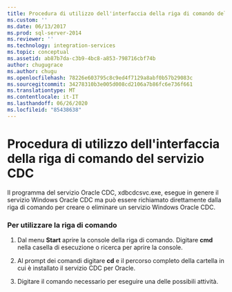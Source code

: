 ```yaml
---
title: Procedura di utilizzo dell'interfaccia della riga di comando del servizio CDC | Microsoft Docs
ms.custom: ''
ms.date: 06/13/2017
ms.prod: sql-server-2014
ms.reviewer: ''
ms.technology: integration-services
ms.topic: conceptual
ms.assetid: ab87b7da-c3b9-4bc8-a853-798716cbf74b
author: chugugrace
ms.author: chugu
ms.openlocfilehash: 78226e603795c8c9ed4f7129a8abf0b57b29083c
ms.sourcegitcommit: 34278310b3e005d008cd2106a7b86fc6e736f661
ms.translationtype: MT
ms.contentlocale: it-IT
ms.lasthandoff: 06/26/2020
ms.locfileid: "85438638"
---
```

# <a name="how-to-use-the-cdc-service-command-line-interface"></a>Procedura di utilizzo dell'interfaccia della riga di comando del servizio CDC
  Il programma del servizio Oracle CDC, xdbcdcsvc.exe, esegue in genere il servizio Windows Oracle CDC ma può essere richiamato direttamente dalla riga di comando per creare o eliminare un servizio Windows Oracle CDC.  
  
### <a name="to-use-the-command-line"></a>Per utilizzare la riga di comando  
  
1.  Dal menu **Start** aprire la console della riga di comando. Digitare **cmd** nella casella di esecuzione o ricerca per aprire la console.  
  
2.  Al prompt dei comandi digitare **cd** e il percorso completo della cartella in cui è installato il servizio CDC per Oracle.  
  
3.  Digitare il comando necessario per eseguire una delle possibili attività.  
  
  
